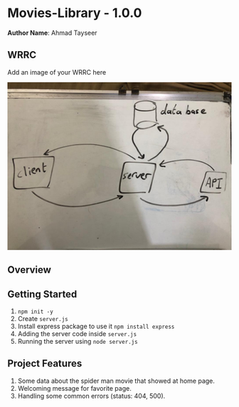# Movies-Library - 1.0.0

**Author Name**: Ahmad Tayseer

## WRRC
Add an image of your WRRC here

![WRRC](./WhatsApp%20Image%202022-05-09%20at%205.14.58%20PM.jpeg "WRRC")

## Overview

## Getting Started
<!-- What are the steps that a user must take in order to build this app on their own machine and get it running? -->
1. `npm init -y`
2. Create `server.js`
3. Install express package to use it `npm install express`
4. Adding the server code inside `server.js`
5. Running the server using `node server.js`

## Project Features
<!-- What are the features included in you app -->
1. Some data about the spider man movie that showed at home page.
2. Welcoming message for favorite page.
3. Handling some common errors (status: 404, 500).

